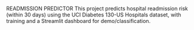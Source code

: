 READMISSION PREDICTOR
This project predicts hospital readmission risk (within 30 days) using the UCI Diabetes 130-US Hospitals dataset, with training and a Streamlit dashboard for demo/classification.
